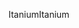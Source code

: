 <span data-ttu-id="efd88-101">Itanium</span><span class="sxs-lookup"><span data-stu-id="efd88-101">Itanium</span></span>